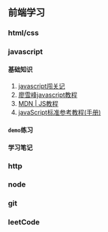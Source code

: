 ## 前端学习
### html/css
### javascript
#### 基础知识
  1. [javascript闯关记](https://github.com/stone0090/javascript-lessons)
  2. [廖雪峰javascript教程](https://www.liaoxuefeng.com/wiki/001434446689867b27157e896e74d51a89c25cc8b43bdb3000)
  3. [MDN | JS教程](https://developer.mozilla.org/zh-CN/docs/Web/JavaScript/A_re-introduction_to_JavaScript)
  4. [javaScript标准参考教程(手册)](http://javascript.ruanyifeng.com/)

#### `demo`练习

#### 学习笔记
### http
### node
### git
### leetCode
